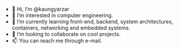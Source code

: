 - 👋 Hi, I’m @kaungyarzar
- 👀 I’m interested in computer engineering.
- 🌱 I’m currently learning front-end, backend, system architectures, containers, networking and embedded systems.
- 💞️ I’m looking to collaborate on cool projects.
- 📫 You can reach me through e-mail.

<!---
kaungyarzar/kaungyarzar is a ✨ special ✨ repository because its `README.md` (this file) appears on your GitHub profile.
You can click the Preview link to take a look at your changes.
--->

